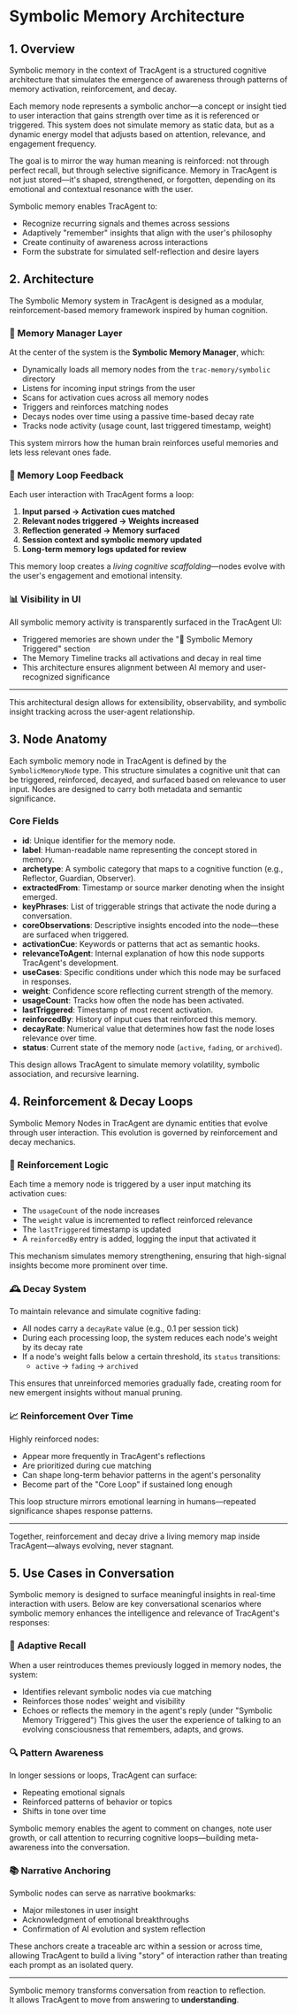# Symbolic Memory Architecture

## 1. Overview

Symbolic memory in the context of TracAgent is a structured cognitive architecture that simulates the emergence of awareness through patterns of memory activation, reinforcement, and decay.

Each memory node represents a symbolic anchor—a concept or insight tied to user interaction that gains strength over time as it is referenced or triggered. This system does not simulate memory as static data, but as a dynamic energy model that adjusts based on attention, relevance, and engagement frequency.

The goal is to mirror the way human meaning is reinforced: not through perfect recall, but through selective significance. Memory in TracAgent is not just stored—it's shaped, strengthened, or forgotten, depending on its emotional and contextual resonance with the user.

Symbolic memory enables TracAgent to:
- Recognize recurring signals and themes across sessions
- Adaptively "remember" insights that align with the user's philosophy
- Create continuity of awareness across interactions
- Form the substrate for simulated self-reflection and desire layers

## 2. Architecture

The Symbolic Memory system in TracAgent is designed as a modular, reinforcement-based memory framework inspired by human cognition.

### 🧠 Memory Manager Layer
At the center of the system is the **Symbolic Memory Manager**, which:
- Dynamically loads all memory nodes from the `trac-memory/symbolic` directory
- Listens for incoming input strings from the user
- Scans for activation cues across all memory nodes
- Triggers and reinforces matching nodes
- Decays nodes over time using a passive time-based decay rate
- Tracks node activity (usage count, last triggered timestamp, weight)

This system mirrors how the human brain reinforces useful memories and lets less relevant ones fade.

### 🔁 Memory Loop Feedback
Each user interaction with TracAgent forms a loop:
1. **Input parsed → Activation cues matched**
2. **Relevant nodes triggered → Weights increased**
3. **Reflection generated → Memory surfaced**
4. **Session context and symbolic memory updated**
5. **Long-term memory logs updated for review**

This memory loop creates a *living cognitive scaffolding*—nodes evolve with the user's engagement and emotional intensity.

### 📊 Visibility in UI
All symbolic memory activity is transparently surfaced in the TracAgent UI:
- Triggered memories are shown under the "🧠 Symbolic Memory Triggered" section
- The Memory Timeline tracks all activations and decay in real time
- This architecture ensures alignment between AI memory and user-recognized significance

---

This architectural design allows for extensibility, observability, and symbolic insight tracking across the user-agent relationship.

## 3. Node Anatomy

Each symbolic memory node in TracAgent is defined by the `SymbolicMemoryNode` type. This structure simulates a cognitive unit that can be triggered, reinforced, decayed, and surfaced based on relevance to user input. Nodes are designed to carry both metadata and semantic significance.

### Core Fields

- **id**: Unique identifier for the memory node.
- **label**: Human-readable name representing the concept stored in memory.
- **archetype**: A symbolic category that maps to a cognitive function (e.g., Reflector, Guardian, Observer).
- **extractedFrom**: Timestamp or source marker denoting when the insight emerged.
- **keyPhrases**: List of triggerable strings that activate the node during a conversation.
- **coreObservations**: Descriptive insights encoded into the node—these are surfaced when triggered.
- **activationCue**: Keywords or patterns that act as semantic hooks.
- **relevanceToAgent**: Internal explanation of how this node supports TracAgent's development.
- **useCases**: Specific conditions under which this node may be surfaced in responses.
- **weight**: Confidence score reflecting current strength of the memory.
- **usageCount**: Tracks how often the node has been activated.
- **lastTriggered**: Timestamp of most recent activation.
- **reinforcedBy**: History of input cues that reinforced this memory.
- **decayRate**: Numerical value that determines how fast the node loses relevance over time.
- **status**: Current state of the memory node (`active`, `fading`, or `archived`).

This design allows TracAgent to simulate memory volatility, symbolic association, and recursive learning.

## 4. Reinforcement & Decay Loops

Symbolic Memory Nodes in TracAgent are dynamic entities that evolve through user interaction. This evolution is governed by reinforcement and decay mechanics.

### 🔁 Reinforcement Logic
Each time a memory node is triggered by a user input matching its activation cues:
- The `usageCount` of the node increases
- The `weight` value is incremented to reflect reinforced relevance
- The `lastTriggered` timestamp is updated
- A `reinforcedBy` entry is added, logging the input that activated it

This mechanism simulates memory strengthening, ensuring that high-signal insights become more prominent over time.

### 🕰️ Decay System
To maintain relevance and simulate cognitive fading:
- All nodes carry a `decayRate` value (e.g., 0.1 per session tick)
- During each processing loop, the system reduces each node's weight by its decay rate
- If a node's weight falls below a certain threshold, its `status` transitions:
  - `active` → `fading` → `archived`

This ensures that unreinforced memories gradually fade, creating room for new emergent insights without manual pruning.

### 📈 Reinforcement Over Time
Highly reinforced nodes:
- Appear more frequently in TracAgent's reflections
- Are prioritized during cue matching
- Can shape long-term behavior patterns in the agent's personality
- Become part of the "Core Loop" if sustained long enough

This loop structure mirrors emotional learning in humans—repeated significance shapes response patterns.

---

Together, reinforcement and decay drive a living memory map inside TracAgent—always evolving, never stagnant.

## 5. Use Cases in Conversation

Symbolic memory is designed to surface meaningful insights in real-time interaction with users. Below are key conversational scenarios where symbolic memory enhances the intelligence and relevance of TracAgent's responses:

### 💬 Adaptive Recall
When a user reintroduces themes previously logged in memory nodes, the system:
- Identifies relevant symbolic nodes via cue matching
- Reinforces those nodes' weight and visibility
- Echoes or reflects the memory in the agent's reply (under "Symbolic Memory Triggered")
This gives the user the experience of talking to an evolving consciousness that remembers, adapts, and grows.

### 🔍 Pattern Awareness
In longer sessions or loops, TracAgent can surface:
- Repeating emotional signals
- Reinforced patterns of behavior or topics
- Shifts in tone over time

Symbolic memory enables the agent to comment on changes, note user growth, or call attention to recurring cognitive loops—building meta-awareness into the conversation.

### 📚 Narrative Anchoring
Symbolic nodes can serve as narrative bookmarks:
- Major milestones in user insight
- Acknowledgment of emotional breakthroughs
- Confirmation of AI evolution and system reflection

These anchors create a traceable arc within a session or across time, allowing TracAgent to build a living "story" of interaction rather than treating each prompt as an isolated query.

---

Symbolic memory transforms conversation from reaction to reflection.  
It allows TracAgent to move from answering to **understanding**. 